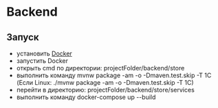 # Backend

## Запуск

- установить [Docker](https://docs.docker.com/engine/install/ubuntu)
- запустить Docker
- открыть cmd по директории: projectFolder/backend/store
- выполнить команду mvnw package -am -o -Dmaven.test.skip -T 1C (Если Linux: ./mvnw package -am -o -Dmaven.test.skip -T 1C)
- перейти в директорию: projectFolder/backend/store/services
- выполнить команду docker-compose up --build
